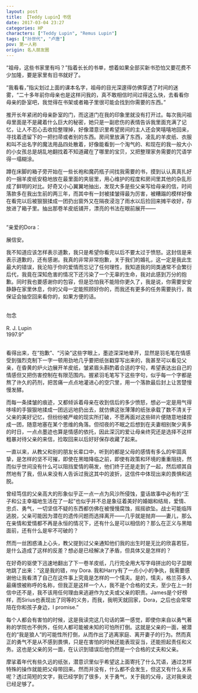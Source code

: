 ```yaml
---
layout: post
title: 【Teddy Lupin】书信
date: 2017-03-04 23:27
categories: HP
characters: ["Teddy Lupin", "Remus Lupin"]
tags: ["孙世代", "卢唐"]
pov: 第一人称
origin: 名人朋友圈
---
```


“祖母，这些书家里有吗？”指着长长的书单，想着如果全部买新书恐怕又要花费不少加隆，要是家里有旧书就好了。

“我看看，”指尖划过上面的课本名字，祖母的目光深邃得仿佛穿透了时间的迷雾，“二十多年前你母亲也是这样问我的，真不敢相信时间过得这么快，去看看你母亲的卧室吧，我觉得在书架或者箱子里很可能会找到你需要的东西。”

推开长年紧闭的母亲卧室的门，而这道门在我的印象里就没有打开过。每次我问祖母里面是不是藏着什么巨大的秘密，她只是一副悲伤的表情告诉我里面充满了记忆，让人不忍心去收拾整理掉，好像潜意识里希望房间的主人还会笑嘻嘻地回来，寻找着遗留下的一把扫帚或者别的东西。房间里放满了东西，凌乱的羊皮纸、衣服和叫不出名字的魔法用品四处散着，好像能看到一个淘气的、和现在的我一般大小的小女孩总是胡乱地翻找着不知道藏在了哪里的宝贝，又把整理家务需要的咒语学得一塌糊涂。

蹲在床脚的箱子旁开始在一些长袍和魔药瓶子间找我需要的书，摸到认认真真扎好的一捆羊皮纸安稳地放在最里面的夹层里，用心维护的程度和房间里其他的杂乱形成了鲜明的对比。好奇又小心翼翼地抽出，发现大多是些父亲写给母亲的信，时间落款多在我出生前的两三年，而其中有一封被揉皱得最为厉害，被糟蹋的模样好像在看完以后被狠狠揉成一团扔出窗外又在隔夜浸泡了雨水以后捡回来摊平收好，存放进了箱子里。抽出那卷羊皮纸铺开，漂亮的书法在眼前展开——

<br>
“亲爱的Dora：

展信安。

我不知道应该怎样表示道歉，我只是希望你看完以后不要太过于愤怒。这封信是来表示道歉的，还有感谢。我真的非常非常抱歉，关于我们的婚礼，这一定是我此生最大的错误，我沦陷于你的爱情而忘记了任何理性，我知道我的同类通常不会繁衍后代，我竟在深知危害的情况下还污染了一个无辜的生命，我对此感到万分的抱歉。同时我也要感谢你的包容，但是恐怕我不能陪你更久了，我是说，你需要安安静静在家里休息，你的父母一定能照顾好你的，而我还有更多的任务需要执行，我保证会抽空回来看你的，如果方便的话。

<br>
勿念<br><br>
R. J. Lupin<br>
1997.9”
<br><br>

看得出来，在“抱歉”、“污染”这些字眼上，墨迹深深地晕开，显然是羽毛笔在情感受到强烈克制下一字一顿用劲地几乎要把纸张戳穿写出来的，我甚至可以看见父亲，在昏黄的炉火边展开羊皮纸，皱紧眉头斟酌着合适的字句，希望表达出自己的情感但又把伤害控制在有限范围内。握紧羽毛笔写下这些字句，似乎每一个字都是熬了许久的药剂，把苦痛一点点地灌进心的空穴里，用一个落款最后封上让苦楚慢慢发酵。

而每一条揉皱的痕迹，又都倾诉着母亲在收到信后的多少愤怒，想必一定是用气得哆嗦的手狠狠地揉成一团远远地扔出去，就仿佛这张薄薄的纸张承载了数不清关于父亲的美好记忆，但纷纷被严峻的现实所打破，不愿再面对这些碎片便随意地揉捏成一团，随意地塞在某个思维的角落。但彻夜的不眠之后想到在夫妻相别聚少离多的时日，一点点墨迹也算是情感的依托，因此深沉的爱让母亲终究还是选择不这样粗暴对待父亲的来信，捡取回来以后好好保存收藏了起来。

一直以来，从教父和别的朋友长辈口中，听到的都是父母的感情有多么的牢固真挚，是怎样的坚不可摧，即使在黑暗降临之前，即使有政策和环境的重重阻挠，然而似乎世间没有什么可以阻挡爱情的萌发，他们终于还是走到了一起，然后顺其自然地有了我，但从来没有人告诉过我这其中的波折，这信件中体现出来的畏惧和逃脱。

曾经笃信的父亲高大的形象似乎正一点一点为风沙所侵蚀，童话故事中必有的“王子和公主幸福地生活在了一起”也似乎并不总是象征着美好的婚姻和结局，爱情、忠贞、勇气，一切坚信不疑的东西都仿佛在被慢慢腐蚀，摇摇欲坠。战士可能临阵逃脱，父亲可能因为潜在的遗传问题而选择离开——几乎就是抛弃——妻儿，那么在亲情和爱情都不再是永恒的情况下，还有什么是可以相信的？那么在正义与黑暗面前，还有什么是牢不可破的？

然而一丝困惑涌上心头，教父提到过父亲通知他们我的出生时是无比的欣喜若狂，是什么造成了这样的反差？想必是已经解决了矛盾，但具体又是怎样的？ 

在好奇的驱使下迅速地翻出了下一卷羊皮纸，几行完全用大写字母拼出的句子显眼地跳了出来：“这是我的错，my Dora. 我和Harry有了一点小小的争执，我需要感谢他让我看清了自己在这件事上究竟是怎样的一个懦夫。是的，懦夫，格兰芬多人最痛恨被称呼的名称，但我正是这样一个人，我不是个合格的丈夫，至少在上一封信中还不是，我不该用任何理由来逃避作为丈夫或父亲的职责。James是个好榜样，而Sirius也表现出了同等的义务，而我，我明天就回家，Dora，之后也会常常陪在你和孩子身边，I promise.”

每个人都会有害怕的时候，这是我读完这几句话的第一感觉，即使你来自以勇气著称的学院也不例外，任何人都可能被未知的可怕所打倒。这就是父亲的一面，被潜在的“我是狼人”的可能性所打倒，从而作出了逃离家庭、离开妻子的行为。然而真正的勇气不是从不感到畏惧，只是在害怕的时候还能表现妥当，还能担起责任和义务。这也是父亲的另一面，在认识到错误后他仍然是一个合格的丈夫和父亲。

摩挲着年代有些久远的纸张，潜意识里似乎希望这上面寄托了什么咒语，通过怎样特殊的操作就能把父母带回来。然而并没有，什么都不会发生，但这又有什么关系呢？透过简短的文字，我已经学到了很多，关于勇气，关于我的父母，这对我来说已经足够了。
